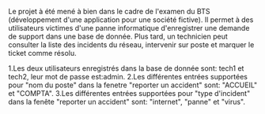 Le projet à été mené à bien dans le cadre de l'examen du BTS (développement d'une application pour une société fictive). Il permet à des utilisateurs victimes d'une panne informatique d'enregistrer une demande de support dans une base de donnée. Plus tard, un technicien peut consulter la liste des incidents du réseau, intervenir sur poste et marquer le ticket comme résolu.


1.Les deux utilisateurs enregistrés dans la base de donnée sont: tech1 et tech2, leur mot de passe est:admin. 
2.Les différentes entrées supportées pour "nom du poste" dans la fenetre "reporter un accident" sont: "ACCUEIL" et "COMPTA". 
3.Les différentes entrées supportées pour "type d'incident" dans la fenête "reporter un accident" sont: "internet", "panne" et "virus".
